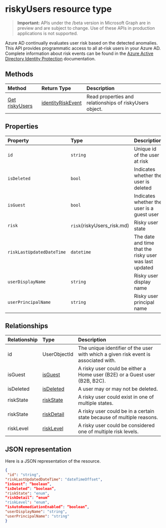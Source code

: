 # riskyUsers resource type

> **Important:** APIs under the /beta version in Microsoft Graph are in preview and are subject to change. Use of these APIs in production applications is not supported.

Azure AD continually evaluates user risk based on the detected anomalies. This API provides programmatic access to all at-risk users in your Azure AD. 
Complete information about risk events can be found in the  [Azure Active Directory Identity Protection](https://azure.microsoft.com/en-us/documentation/articles/active-directory-identityprotection/) documentation.

## Methods

| Method   | Return Type|Description|
|:---------------|:--------|:----------|
|[Get riskyUsers](../api/riskyUsers_get.md) | [identityRiskEvent](riskyUsers.md) |Read properties and relationships of riskyUsers object.|

## Properties

| Property   | Type	|Description|
|:---------------|:--------|:----------|
|`id`|`string`|Unique id of the user at risk|
|`isDeleted`|`bool`|Indicates whether the user is deleted|
|`isGuest`|`bool`|Indicates whether the user is a guest user|
|`risk`|`risk`(riskyUsers_risk.md)|Risky user state|
|`riskLastUpdatedDateTime`|`datetime`|The date and time that the risky user was last updated|
|`userDisplayName`|`string`|Risky user display name|
|`userPrincipalName`|`string`|Risky user principal name|

## Relationships

| Relationship | Type |Description|
|:---------------|:--------|:----------|
|id|UserObjectId| The unique identifier of the user with which a given risk event is associated with.|
|isGuest|[isGuest](../api/riskyusers_isGuest.md)| A risky user could be either a Home user (B2E) or a Guest user (B2B, B2C).|
|isDeleted|[isDeleted](../api/riskyusers_isDeleted.md)| A user may or may not be deleted. |
|riskState|[riskState](../api/riskyusers_riskstate.md)| A risky user could exist in one of multiple states. |
|riskState|[riskDetail](../api/riskyusers_riskdetail.md)| A risky user could be in a certain state because of multiple reasons. |
|riskLevel|[riskLevel](../api/riskyusers_riskLevel.md)| A risky user could be considered one of multiple risk levels. |

## JSON representation

Here is a JSON representation of the resource. 

<!-- {
  "blockType": "resource",
  "optionalProperties": [

  ],
  "@odata.type": "microsoft.graph.identityRiskEvent"
}-->

```json
{
 "id": "string", 
"riskLastUpdatedDateTime": "dateTimeOffset", 
“isGuest”: “boolean”, 
“isDeleted”: “boolean”, 
"riskState": "enum", 
“riskDetail”: “enum” 
"riskLevel": "enum", 
“isAutoRemediationEnabled”: “boolean”, 
"userDisplayName": "string", 
"userPrincipalName": "string"
}

```

<!-- uuid: 8fcb5dbc-d5aa-4681-8e31-b001d5168d79
2015-10-25 14:57:30 UTC -->
<!-- {
  "type": "#page.annotation",
  "description": "identityRiskEvent resource",
  "keywords": "",
  "section": "documentation",
  "tocPath": ""
}-->